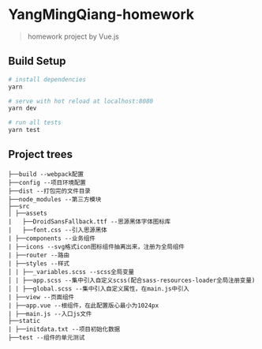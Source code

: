 # YangMingQiang-homework

> homework project by Vue.js

## Build Setup

``` bash
# install dependencies
yarn

# serve with hot reload at localhost:8080
yarn dev

# run all tests
yarn test
```

## Project trees

```
├──build --webpack配置
├──config --项目环境配置
├──dist --打包完的文件目录
├──node_modules --第三方模块
├──src
│ ├──assets
| 	├──DroidSansFallback.ttf --思源黑体字体图标库
| 	├──font.css --引入思源黑体
| ├──components --业务组件
| ├──icons --svg格式icon图标组件抽离出来，注册为全局组件
| ├──router --路由
| ├──styles --样式
│ | ├──_variables.scss --scss全局变量
│ | ├──app.scss --集中引入自定义scss(配合sass-resources-loader全局注册变量)
│ | ├──global.scss --集中引入自定义属性，在main.js中引入
| ├──view --页面组件
| ├──app.vue --根组件，在此配置版心最小为1024px
| ├──main.js --入口js文件
├──static
| ├──initdata.txt --项目初始化数据
├──test --组件的单元测试 	
```

